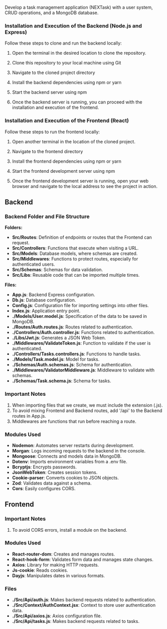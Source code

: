 Develop a task management application (NEXTask) with a user system, CRUD operations, and a MongoDB database.


### Installation and Execution of the Backend (Node.js and Express) 

Follow these steps to clone and run the backend locally:

1. Open the terminal in the desired location to clone the repository.

2. Clone this repository to your local machine using Git

3. Navigate to the cloned project directory

4. Install the backend dependencies using npm or yarn

5. Start the backend server using npm

7. Once the backend server is running, you can proceed with the installation and execution of the frontend.

### Installation and Execution of the Frontend (React)

Follow these steps to run the frontend locally:

1. Open another terminal in the location of the cloned project.

2. Navigate to the frontend directory

3. Install the frontend dependencies using npm or yarn

4. Start the frontend development server using npm

5. Once the frontend development server is running, open your web browser and navigate to the local address to see the project in action.



## Backend 
### Backend Folder and File Structure

**Folders:**

- **Src/Routes**: Definition of endpoints or routes that the Frontend can request.
- **Src/Controllers**: Functions that execute when visiting a URL.
- **Src/Models**: Database models, where schemas are created.
- **Src/Middlewares**: Functions to protect routes, especially for authenticated users.
- **Src/Schemas**: Schemas for data validation.
- **Src/Libs**: Reusable code that can be imported multiple times.

**Files:**

- **App.js**: Backend Express configuration.
- **Db.js**: Database configuration.
- **Config.js**: Configuration file for importing settings into other files.
- **Index.js**: Application entry point.
- **./Models/User.model.js**: Specification of the data to be saved in MongoDB.
- **./Routes/Auth.routes.js**: Routes related to authentication.
- **./Controllers/Auth.controller.js**: Functions related to authentication.
- **./Libs/Jwt.js**: Generates a JSON Web Token.
- **./Middlewares/ValidateToken.js**: Function to validate if the user is authenticated.
- **./Controllers/Tasks.controllers.js**: Functions to handle tasks.
- **./Models/Task.model.js**: Model for tasks.
- **./Schemas/Auth.schemas.js**: Schema for authentication.
- **./Middlewares/ValidatorMiddleware.js**: Middleware to validate with schemas.
- **./Schemas/Task.schema.js**: Schema for tasks.

### Important Notes

1. When importing files that we create, we must include the extension (.js).
2. To avoid mixing Frontend and Backend routes, add '/api' to the Backend routes in App.js.
3. Middlewares are functions that run before reaching a route.

### Modules Used

- **Nodemon**: Automates server restarts during development.
- **Morgan**: Logs incoming requests to the backend in the console.
- **Mongoose**: Connects and models data in MongoDB.
- **Dotenv**: Imports environment variables from a .env file.
- **Bcryptjs**: Encrypts passwords.
- **JsonWebToken**: Creates session tokens.
- **Cookie-parser**: Converts cookies to JSON objects.
- **Zod**: Validates data against a schema.
- **Cors**: Easily configures CORS.

## Frontend
### Important Notes

1. To avoid CORS errors, install a module on the backend.

### Modules Used

- **React-router-dom**: Creates and manages routes.
- **React-hook-form**: Validates form data and manages state changes.
- **Axios**: Library for making HTTP requests.
- **Js-cookie**: Reads cookies.
- **Dayjs**: Manipulates dates in various formats.

### Files

- **./Src/Api/auth.js**: Makes backend requests related to authentication.
- **./Src/Context/AuthContext.jsx**: Context to store user authentication data.
- **./Src/Api/axios.js**: Axios configuration file.
- **./Src/Api/tasks.js**: Makes backend requests related to tasks.

